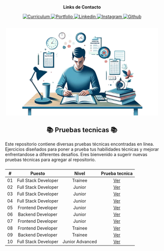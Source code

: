 <div align="center">
    <p><strong>Links de Contacto</strong></p>
    <a href="https://drive.google.com/file/d/1Pe-UKjdPGVZC53y1DmgpNwx3PUDryUd4/view?usp=sharing" target="_blank" rel="noopener noreferrer">
        <img src="https://img.shields.io/badge/CV-F7017B?logo=readdotcv" alt="Curriculum"/>
    </a>
    <a href="https://portafolio-rafael-mojica.vercel.app/" target="_blank" rel="noopener noreferrer">
        <img src="https://img.shields.io/badge/Portafolio-2D8080?logo=showwcase" alt="Portfolio"/>
    <a/>
    <a href="https://www.linkedin.com/in/rafamojica/" target="_blank" rel="noopener noreferrer">
        <img src="https://img.shields.io/badge/Linkedin-007EC6?logo=Linkedin" alt="Linkedin"/>
    </a>
    <a href="https://www.instagram.com/rafa_mojica_/" target="_blank" rel="noopener noreferrer">
        <img src="https://img.shields.io/badge/Instagram-833C80?logo=Instagram&logoColor=fff" alt="Instagram"/>
    </a>
    <a href="https://github.com/RafaMojica" target="_blank" rel="noopener noreferrer">
        <img src="https://img.shields.io/badge/Github-grey?logo=Github" alt="Github"/>
    </a>
</div>

##

<div align="center">
    <img width="500" src="./img/technical-tests.png"/>
</div>

<div align="center">
    <h2> 📚 Pruebas tecnicas 📚</h2>
</div>

Este repositorio contiene diversas pruebas técnicas encontradas en línea. Ejercicios diseñados para poner a prueba tus habilidades técnicas y mejorar enfrentandose a diferentes desafíos. Eres bienvenido a sugerir nuevas pruebas técnicas para agregar al repositorio.

###

<div align="center">

|  #  |        Puesto        |      Nivel      |           Prueba tecnica            |
| :-: | :------------------: | :-------------: | :---------------------------------: |
| 01  | Full Stack Developer |     Trainee     | [Ver](./01-PruebaTecnica/README.md) |
| 02  | Full Stack Developer |     Junior      | [Ver](./02-PruebaTecnica/README.md) |
| 03  | Full Stack Developer |     Junior      | [Ver](./03-PruebaTecnica/README.md) |
| 04  | Full Stack Developer |     Junior      | [Ver](./04-PruebaTecnica/README.md) |
| 05  |  Frontend Developer  |     Junior      | [Ver](./05-PruebaTecnica/README.md) |
| 06  |  Backend Developer   |     Junior      | [Ver](./06-PruebaTecnica/README.md) |
| 07  |  Frontend Developer  |     Junior      | [Ver](./07-PruebaTecnica/README.md) |
| 08  |  Frontend Developer  |     Trainee     | [Ver](./08-PruebaTecnica/README.md) |
| 09  |  Backend Developer   |     Trainee     | [Ver](./09-PruebaTecnica/README.md) |
| 10  | Full Stack Developer | Junior Advanced | [Ver](./10-PruebaTecnica/README.md) |

</div>
